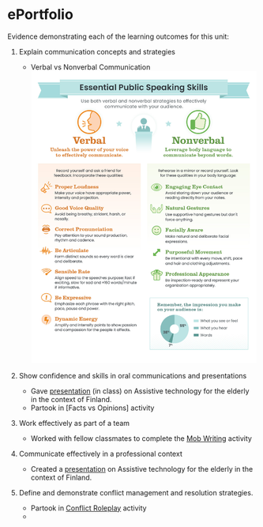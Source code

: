 # ePortfolio
Evidence demonstrating each of the learning outcomes for this unit:
1. Explain communication concepts and strategies     
   - Verbal vs Nonverbal Communication
   ![](verbal_vs_nonverbal.jpeg)


2. Show confidence and skills in oral communications and presentations
   - Gave [presentation]() (in class) on Assistive technology for the elderly in the context of Finland.
   - Partook in [Facts vs Opinions] activity 


3. Work effectively as part of a team
   - Worked with fellow classmates to complete the [Mob Writing]() activity


4. Communicate effectively in a professional context
   - Created a [presentation]() on Assistive technology for the elderly in the context of Finland.


5. Define and demonstrate conflict management and resolution strategies.
   - Partook in [Conflict Roleplay]() activity
   - 
